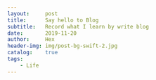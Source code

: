 ```yaml
---
layout:     post
title:      Say hello to Blog
subtitle:   Record what I learn by write blog
date:       2019-11-20
author:     Hex
header-img: img/post-bg-swift-2.jpg
catalog:    true
tags:
    - Life
---
```

